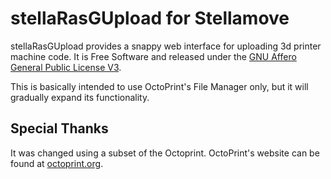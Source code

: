 #  stellaRasGUpload for Stellamove

stellaRasGUpload provides a snappy web interface for uploading 3d printer machine code. It is Free Software
and released under the [GNU Affero General Public License V3](http://www.gnu.org/licenses/agpl.html).

This is basically intended to use OctoPrint's File Manager only, but it will gradually expand its functionality.

## Special Thanks

It was changed using a subset of the Octoprint. OctoPrint's website can be found at [octoprint.org](https://octoprint.org/?utm_source=github&utm_medium=readme).
